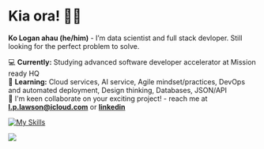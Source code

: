# Kia ora! 👋🏽

**Ko Logan ahau (he/him)** - I’m data scientist and full stack devloper. Still looking for the perfect problem to solve.

💻 **Currently:** Studying advanced software developer accelerator at Mission ready HQ  
🌱 **Learning:** Cloud services, AI service, Agile mindset/practices, DevOps and automated deployment, Design thinking, Databases, JSON/API  
🤝 I'm keen collaborate on your exciting project! - reach me at **l.p.lawson@icloud.com** or **[linkedin](https://www.linkedin.com/in/loganplawson)**
  

  
[![My Skills](https://skillicons.dev/icons?i=python,r,tensorflow,selenium,js,html,css,nodejs,express,react,mongodb,docker,ps,sketchup)](https://skillicons.dev)  
  
![](https://dcbadge.vercel.app/api/shield/963977411962220564?style=flat)
